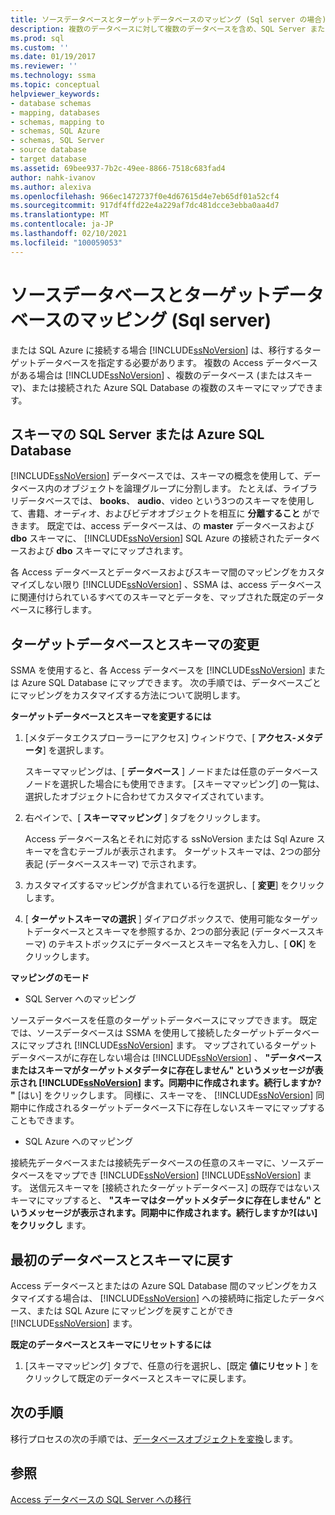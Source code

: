 ```yaml
---
title: ソースデータベースとターゲットデータベースのマッピング (Sql server の場合) |Microsoft Docs
description: 複数のデータベースに対して複数のデータベースを含め、SQL Server または Azure SQL Database へのアクセスデータベースの移行先となるデータベースを指定する方法について説明します。
ms.prod: sql
ms.custom: ''
ms.date: 01/19/2017
ms.reviewer: ''
ms.technology: ssma
ms.topic: conceptual
helpviewer_keywords:
- database schemas
- mapping, databases
- schemas, mapping to
- schemas, SQL Azure
- schemas, SQL Server
- source database
- target database
ms.assetid: 69bee937-7b2c-49ee-8866-7518c683fad4
author: nahk-ivanov
ms.author: alexiva
ms.openlocfilehash: 966ec1472737f0e4d67615d4e7eb65df01a52cf4
ms.sourcegitcommit: 917df4ffd22e4a229af7dc481dcce3ebba0aa4d7
ms.translationtype: MT
ms.contentlocale: ja-JP
ms.lasthandoff: 02/10/2021
ms.locfileid: "100059053"
---
```

# <a name="mapping-source-and-target-databases-accesstosql"></a>ソースデータベースとターゲットデータベースのマッピング (Sql server)
または SQL Azure に接続する場合 [!INCLUDE[ssNoVersion](../../includes/ssnoversion-md.md)] は、移行するターゲットデータベースを指定する必要があります。 複数の Access データベースがある場合は [!INCLUDE[ssNoVersion](../../includes/ssnoversion-md.md)] 、複数のデータベース (またはスキーマ)、または接続された Azure SQL Database の複数のスキーマにマップできます。  
  
## <a name="sql-server-or-azure-sql-database-schemas"></a>スキーマの SQL Server または Azure SQL Database  
[!INCLUDE[ssNoVersion](../../includes/ssnoversion-md.md)] データベースでは、スキーマの概念を使用して、データベース内のオブジェクトを論理グループに分割します。 たとえば、ライブラリデータベースでは、 **books**、 **audio**、video という3つのスキーマを使用して、書籍、オーディオ、およびビデオオブジェクトを相互に **分離すること** ができます。 既定では、access データベースは、の **master** データベースおよび **dbo** スキーマに、 [!INCLUDE[ssNoVersion](../../includes/ssnoversion-md.md)] SQL Azure の接続されたデータベースおよび **dbo** スキーマにマップされます。  
  
各 Access データベースとデータベースおよびスキーマ間のマッピングをカスタマイズしない限り [!INCLUDE[ssNoVersion](../../includes/ssnoversion-md.md)] 、SSMA は、access データベースに関連付けられているすべてのスキーマとデータを、マップされた既定のデータベースに移行します。  
  
## <a name="modifying-the-target-database-and-schema"></a>ターゲットデータベースとスキーマの変更  
SSMA を使用すると、各 Access データベースを [!INCLUDE[ssNoVersion](../../includes/ssnoversion-md.md)] または Azure SQL Database にマップできます。 次の手順では、データベースごとにマッピングをカスタマイズする方法について説明します。  
  
**ターゲットデータベースとスキーマを変更するには**  
  
1.  [メタデータエクスプローラーにアクセス] ウィンドウで、[ **アクセス-メタデータ**] を選択します。  
  
    スキーママッピングは、[ **データベース** ] ノードまたは任意のデータベースノードを選択した場合にも使用できます。 [スキーママッピング] の一覧は、選択したオブジェクトに合わせてカスタマイズされています。  
  
2.  右ペインで、[ **スキーママッピング** ] タブをクリックします。  
  
    Access データベース名とそれに対応する ssNoVersion または Sql Azure スキーマを含むテーブルが表示されます。 ターゲットスキーマは、2つの部分表記 (データベーススキーマ) で示されます。  
  
3.  カスタマイズするマッピングが含まれている行を選択し、[ **変更**] をクリックします。  
  
4.  [ **ターゲットスキーマの選択** ] ダイアログボックスで、使用可能なターゲットデータベースとスキーマを参照するか、2つの部分表記 (データベーススキーマ) のテキストボックスにデータベースとスキーマ名を入力し、[ **OK**] をクリックします。  
  
**マッピングのモード**  
  
-   SQL Server へのマッピング  
  
ソースデータベースを任意のターゲットデータベースにマップできます。 既定では、ソースデータベースは SSMA を使用して接続したターゲットデータベースにマップされ [!INCLUDE[ssNoVersion](../../includes/ssnoversion-md.md)] ます。 マップされているターゲットデータベースがに存在しない場合は [!INCLUDE[ssNoVersion](../../includes/ssnoversion-md.md)] 、 **"データベースまたはスキーマがターゲットメタデータに存在しません" というメッセージが表示され [!INCLUDE[ssNoVersion](../../includes/ssnoversion-md.md)] ます。同期中に作成されます。続行しますか? "** [はい] をクリックします。 同様に、スキーマを、 [!INCLUDE[ssNoVersion](../../includes/ssnoversion-md.md)] 同期中に作成されるターゲットデータベース下に存在しないスキーマにマップすることもできます。  
  
-   SQL Azure へのマッピング  
  
接続先データベースまたは接続先データベースの任意のスキーマに、ソースデータベースをマップでき [!INCLUDE[ssNoVersion](../../includes/ssnoversion-md.md)] [!INCLUDE[ssNoVersion](../../includes/ssnoversion-md.md)] ます。 送信元スキーマを [接続されたターゲットデータベース] の既存ではないスキーマにマップすると、 **"スキーマはターゲットメタデータに存在しません" というメッセージが表示されます。同期中に作成されます。続行しますか?[はい] をクリックし** ます。  
  
## <a name="reverting-to-your-initial-database-and-schema"></a>最初のデータベースとスキーマに戻す  
Access データベースとまたはの Azure SQL Database 間のマッピングをカスタマイズする場合は、 [!INCLUDE[ssNoVersion](../../includes/ssnoversion-md.md)] への接続時に指定したデータベース、または SQL Azure にマッピングを戻すことができ [!INCLUDE[ssNoVersion](../../includes/ssnoversion-md.md)] ます。  
  
**既定のデータベースとスキーマにリセットするには**  
  
1.  [スキーママッピング] タブで、任意の行を選択し、[既定 **値にリセット** ] をクリックして既定のデータベースとスキーマに戻します。  
  
## <a name="next-step"></a>次の手順  
移行プロセスの次の手順では、[データベースオブジェクトを変換](converting-access-database-objects-accesstosql.md)します。  
  
## <a name="see-also"></a>参照  
[Access データベースの SQL Server への移行](migrating-access-databases-to-sql-server-azure-sql-db-accesstosql.md)  
  
